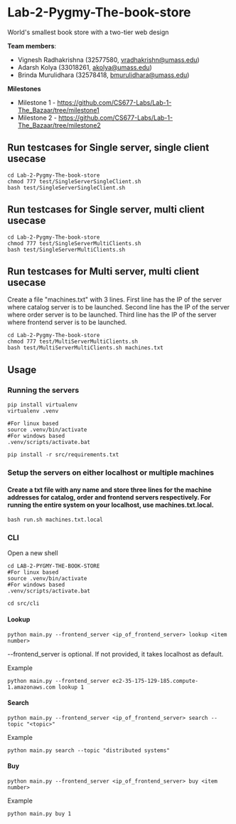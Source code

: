 # Lab-2-Pygmy-The-book-store
World's smallest book store with a two-tier web design

**Team members**: 
  * Vignesh Radhakrishna (32577580, vradhakrishn@umass.edu)
  * Adarsh Kolya (33018261, akolya@umass.edu)
  * Brinda Murulidhara (32578418, bmurulidhara@umass.edu)

**Milestones**
- Milestone 1 - https://github.com/CS677-Labs/Lab-1-The_Bazaar/tree/milestone1
- Milestone 2 - https://github.com/CS677-Labs/Lab-1-The_Bazaar/tree/milestone2


## Run testcases for Single server, single client usecase
```
cd Lab-2-Pygmy-The-book-store
chmod 777 test/SingleServerSingleClient.sh
bash test/SingleServerSingleClient.sh
```

## Run testcases for Single server, multi client usecase
```
cd Lab-2-Pygmy-The-book-store
chmod 777 test/SingleServerMultiClients.sh
bash test/SingleServerMultiClients.sh
```

## Run testcases for Multi server, multi client usecase
Create a file "machines.txt" with 3 lines. 
First line has the IP of the server where catalog server is to be launched.
Second line has the IP of the server where order server is to be launched.
Third line has the IP of the server where frontend server is to be launched.
```
cd Lab-2-Pygmy-The-book-store
chmod 777 test/MultiServerMultiClients.sh
bash test/MultiServerMultiClients.sh machines.txt
```

## Usage
### Running the servers
```
pip install virtualenv
virtualenv .venv

#For linux based
source .venv/bin/activate
#For windows based
.venv/scripts/activate.bat

pip install -r src/requirements.txt
```
### Setup the servers on either localhost or multiple machines
#### Create a txt file with any name and store three lines for the machine addresses for catalog, order and frontend servers respectively. For running the entire system on your localhost, use machines.txt.local.
```
bash run.sh machines.txt.local
```

### CLI
Open a new shell
```
cd LAB-2-PYGMY-THE-BOOK-STORE
#For linux based
source .venv/bin/activate
#For windows based
.venv/scripts/activate.bat

cd src/cli
```
#### Lookup 
```
python main.py --frontend_server <ip_of_frontend_server> lookup <item number>
```

--frontend_server is optional. If not provided, it takes localhost as default.

Example
```
python main.py --frontend_server ec2-35-175-129-185.compute-1.amazonaws.com lookup 1
```

#### Search
```
python main.py --frontend_server <ip_of_frontend_server> search --topic "<topic>"
```

Example
```
python main.py search --topic "distributed systems"
```

#### Buy
```
python main.py --frontend_server <ip_of_frontend_server> buy <item number>
```

Example
```
python main.py buy 1
```

